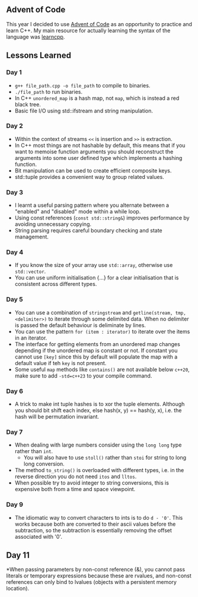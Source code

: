 ## Advent of Code

This year I decided to use [Advent of Code](https://adventofcode.com/2024) as an opportunity to practice and learn C++. My main resource for actually learning the syntax of the language was [learncpp](https://www.learncpp.com/).

## Lessons Learned

### Day 1

* `g++ file_path.cpp -o file_path` to compile to binaries.
* `./file_path` to run binaries.
* In C++ `unordered_map` is a hash map, not `map`, which is instead a red black tree.
* Basic file I/O using std::ifstream and string manipulation.

### Day 2

* Within the context of streams `<<` is insertion and `>>` is extraction.
* In C++ most things are not hashable by default, this means that if you want to memoise function arguments
  you should reconstruct the arguments into some user defined type which implements a hashing function.
* Bit manipulation can be used to create efficient composite keys.
* std::tuple provides a convenient way to group related values.

### Day 3

* I learnt a useful parsing pattern where you alternate between a "enabled" and "disabled" mode within a while loop.
* Using const references (`const std::string&`) improves performance by avoiding unnecessary copying.
* String parsing requires careful boundary checking and state management.

### Day 4

* If you know the size of your array use `std::array`, otherwise use `std::vector`.
* You can use uniform initialisation {...} for a clear initialisation that is consistent across different types.

### Day 5

* You can use a combination of `stringstream` and `getline(stream, tmp, <delimiter>)` to iterate through some delimited data. When no delimiter is passed the default behaviour is deliminate by lines.
* You can use the pattern `for (item : iterator)` to iterate over the items in an iterator.
* The interface for getting elements from an unordered map changes depending if the unordered map is constant or not. If constant you cannot use `[key]` since this by default will populate the map with a default value if teh `key` is not present.
* Some useful `map` methods like `contains()` are not available below `c++20`, make sure to add `-std=c++23` to your compile command.

### Day 6

* A trick to make int tuple hashes is to xor the tuple elements. Although you should bit shift each index, else hash(x, y) == hash(y, x), i.e. the hash will be permutation invariant.

### Day 7

* When dealing with large numbers consider using the `long long` type rather than `int`.
  * You will also have to use `stoll()` rather than `stoi` for string to long long conversion.
* The method `to_string()` is overloaded with different types, i.e. in the reverse direction you do not need `itos` and `lltos`.
* When possible try to avoid integer to string conversions, this is expensive both from a time and space viewpoint.

### Day 9

* The idiomatic way to convert characters to ints is to do `d - '0'`. This works because both are converted to their ascii values before the subtraction, so the subtraction is essentially removing the offset associated with '0'.

## Day 11

*When passing parameters by non-const reference (&), you cannot pass literals or temporary expressions because these are rvalues, and non-const references can only bind to lvalues (objects with a persistent memory location).
